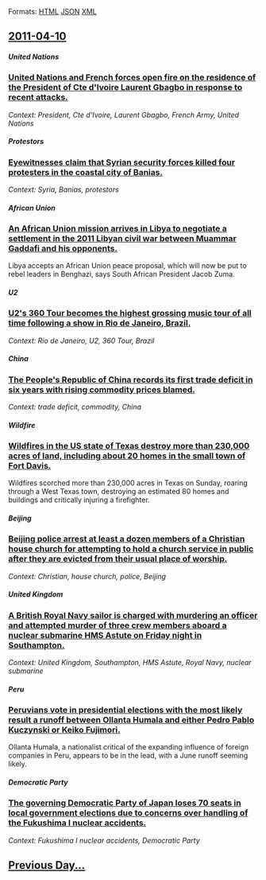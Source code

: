 
Formats: [HTML](2011/04/10/index.html)  [JSON](2011/04/10/index.json)  [XML](2011/04/10/index.xml)  

## [2011-04-10](/news/2011/04/10/index.md)

##### United Nations
### [United Nations and French forces open fire on the residence of the President of Cte d'Ivoire Laurent Gbagbo in response to recent attacks. ](/news/2011/04/10/united-nations-and-french-forces-open-fire-on-the-residence-of-the-president-of-cote-d-ivoire-laurent-gbagbo-in-response-to-recent-attacks.md)
_Context: President, Cte d'Ivoire, Laurent Gbagbo, French Army, United Nations_

##### Protestors
### [Eyewitnesses claim that Syrian security forces killed four protesters in the coastal city of Banias. ](/news/2011/04/10/eyewitnesses-claim-that-syrian-security-forces-killed-four-protesters-in-the-coastal-city-of-banias.md)
_Context: Syria, Banias, protestors_

##### African Union
### [An African Union mission arrives in Libya to negotiate a settlement in the 2011 Libyan civil war between Muammar Gaddafi and his opponents. ](/news/2011/04/10/an-african-union-mission-arrives-in-libya-to-negotiate-a-settlement-in-the-2011-libyan-civil-war-between-muammar-gaddafi-and-his-opponents.md)
Libya accepts an African Union peace proposal, which will now be put to rebel leaders in Benghazi, says South African President Jacob Zuma.

##### U2
### [U2's 360 Tour becomes the highest grossing music tour of all time following a show in Rio de Janeiro, Brazil. ](/news/2011/04/10/u2-s-360deg-tour-becomes-the-highest-grossing-music-tour-of-all-time-following-a-show-in-rio-de-janeiro-brazil.md)
_Context: Rio de Janeiro, U2, 360 Tour, Brazil_

##### China
### [The People's Republic of China records its first trade deficit in six years with rising commodity prices blamed. ](/news/2011/04/10/the-people-s-republic-of-china-records-its-first-trade-deficit-in-six-years-with-rising-commodity-prices-blamed.md)
_Context: trade deficit, commodity, China_

##### Wildfire
### [Wildfires in the US state of Texas destroy more than 230,000 acres of land, including about 20 homes in the small town of Fort Davis. ](/news/2011/04/10/wildfires-in-the-us-state-of-texas-destroy-more-than-230-000-acres-of-land-including-about-20-homes-in-the-small-town-of-fort-davis.md)
Wildfires scorched more than 230,000 acres in Texas on Sunday, roaring through a West Texas town, destroying an estimated 80 homes and buildings and critically injuring a firefighter.

##### Beijing
### [Beijing police arrest at least a dozen members of a Christian house church for attempting to hold a church service in public after they are evicted from their usual place of worship. ](/news/2011/04/10/beijing-police-arrest-at-least-a-dozen-members-of-a-christian-house-church-for-attempting-to-hold-a-church-service-in-public-after-they-are.md)
_Context: Christian, house church, police, Beijing_

##### United Kingdom
### [A British Royal Navy sailor is charged with murdering an officer and attempted murder of three crew members aboard a nuclear submarine HMS Astute on Friday night in Southampton. ](/news/2011/04/10/a-british-royal-navy-sailor-is-charged-with-murdering-an-officer-and-attempted-murder-of-three-crew-members-aboard-a-nuclear-submarine-hms-a.md)
_Context: United Kingdom, Southampton, HMS Astute, Royal Navy, nuclear submarine_

##### Peru
### [Peruvians vote in presidential elections with the most likely result a runoff between Ollanta Humala and either Pedro Pablo Kuczynski or Keiko Fujimori. ](/news/2011/04/10/peruvians-vote-in-presidential-elections-with-the-most-likely-result-a-runoff-between-ollanta-humala-and-either-pedro-pablo-kuczynski-or-kei.md)
Ollanta Humala, a nationalist critical of the expanding influence of foreign companies in Peru, appears to be in the lead, with a June runoff seeming likely.

##### Democratic Party
### [The governing Democratic Party of Japan loses 70 seats in local government elections due to concerns over handling of the Fukushima I nuclear accidents. ](/news/2011/04/10/the-governing-democratic-party-of-japan-loses-70-seats-in-local-government-elections-due-to-concerns-over-handling-of-the-fukushima-i-nuclea.md)
_Context: Fukushima I nuclear accidents, Democratic Party_

## [Previous Day...](/news/2011/04/9/index.md)

